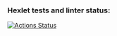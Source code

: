 ### Hexlet tests and linter status:
[![Actions Status](https://github.com/remortalite/python-project-52/actions/workflows/hexlet-check.yml/badge.svg)](https://github.com/remortalite/python-project-52/actions)